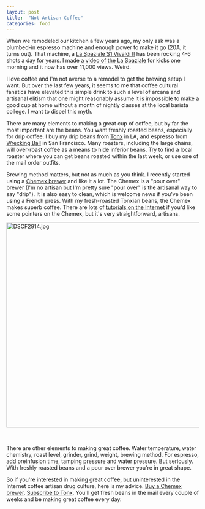 ```yaml
---
layout: post
title:  "Not Artisan Coffee"
categories: food
---
```

When we remodeled our kitchen a few years ago, my only ask was a
plumbed-in espresso machine and enough power to make it go (20A, it turns out).
That machine, a [La Spaziale S1 Vivaldi II](https://www.chriscoffee.com/S1-Vivaldi-II-p/vivaldi-ii.htm)
has been rocking 4-6 shots a day for years. I made [a video of the La Spaziale](https://www.youtube.com/watch?v=kcRdDX3_uDE) for 
kicks one morning and it now has over 11,000 views.
Weird.

I love coffee and I'm not averse to a remodel to get the brewing
setup I want. But over the last few years, it seems to me that coffee
cultural fanatics have elevated this simple drink to such a level of arcana and 
artisanal elitism that one might reasonably assume it is impossible to make
a good cup at home without a month of nightly classes at the local
barista college.
I want to dispel this myth.

There are many elements to making a great cup of coffee,
but by far the most important are the beans.
You want freshly roasted beans, especially for drip coffee.
I buy my drip beans from [Tonx](https://tonx.org/e05d4627) in LA, and espresso from
[Wrecking Ball](http://www.wreckingballcoffee.com) in
San Francisco.
Many roasters, including the large chains, will over-roast coffee
as a means to hide inferior beans. Try to find a local roaster
where you can get beans roasted within the last week, or use one of the
mail order outfits.

Brewing method matters, but not as much as you think.
I recently started using a [Chemex brewer](http://www.amazon.com/gp/product/B0000YWF5E/ref=as_li_qf_sp_asin_tl?ie=UTF8&camp=1789&creative=9325&creativeASIN=B0000YWF5E&linkCode=as2&tag=myhomepag01ba-20)
and like it a lot. The Chemex is a "pour over" brewer (I'm no
artisan but I'm pretty sure
"pour over" is the artisanal way to say "drip"). 
It is also easy to clean, which is welcome news if you've been using
a French press.
With my fresh-roasted Tonxian beans, the Chemex makes superb coffee.
There are lots of [tutorials on the Internet](https://duckduckgo.com/?q=how+to+make+coffee+with+a+chemex+brewer) 
if you'd like some pointers on the Chemex, but it's very straightforward, artisans.

<a href="https://www.flickr.com/photos/41695401@N00/13405764133" title="DSCF2914.jpg by Rob Enns, on Flickr"><img src="https://farm3.staticflickr.com/2843/13405764133_1c571b0b8d_c.jpg" width="800" height="534" alt="DSCF2914.jpg"></a>

<br />

There are other elements to making great coffee. Water temperature,
water chemistry, roast level,
grinder, grind, weight, brewing method. For espresso, add preinfusion time,
tamping pressure and water pressure. But seriously. 
With freshly roasted beans and a pour over brewer you're in great shape.

So if you're interested in making great coffee, but uninterested in the 
Internet coffee artisan drug culture, here is my advice. [Buy a Chemex brewer](http://www.amazon.com/gp/product/B0000YWF5E/ref=as_li_qf_sp_asin_tl?ie=UTF8&camp=1789&creative=9325&creativeASIN=B0000YWF5E&linkCode=as2&tag=myhomepag01ba-20).
[Subscribe to Tonx](https://tonx.org/e05d4627). 
You'll get fresh beans in the mail every couple of weeks
and be making great coffee every day.

